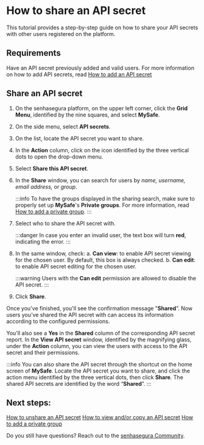 # How to share an API secret

This tutorial provides a step-by-step guide on how to share your API secrets with other users registered on the platform.

## Requirements
Have an API secret previously added and valid users. For more information on how to add API secrets, read [How to add an API secret](/v3-32/docs/mysafe-api-secret-add)

## Share an API secret

1. On the senhasegura platform, on the upper left corner, click the **Grid Menu**, identified by the nine squares, and select **MySafe**.
2. On the side menu, select **API secrets**.
3. On the list, locate the API secret you want to share.
4. In the **Action** column, click on the icon identified by the three vertical dots to open the drop-down menu.
5. Select **Share this API secret**.
6. In the **Share** window, you can search for users by *name, username, email address,* or *group*.

    :::info
    To have the groups displayed in the sharing search, make sure to properly set up **MySafe**'s **Private groups**. For more information, read [How to add a private group](/v3-32/docs/mysafe-private-group-add).
    :::

7. Select who to share the API secret with.

    :::danger
    In case you enter an invalid user, the text box will turn **red**, indicating the error.
    :::

1. In the same window, check:
    a. **Can view**: to enable API secret viewing for the chosen user. By default, this box is always checked.
b. **Can edit**: to enable API secret editing for the chosen user.

    :::warning
    Users with the **Can edit** permission are allowed to disable the API secret.
    :::
    

1. Click **Share**.

Once you've finished, you'll see the confirmation message "**Shared**”. Now users you’ve shared the API secret with can access its information according to the configured permissions.

You'll also see a **Yes** in the **Shared** column of the corresponding API secret report. In the **View API secret** window, identified by the magnifying glass, under the **Action** column, you can view the users with access to the API secret and their permissions.

:::info
You can also share the API secret through the shortcut on the home screen of **MySafe**. Locate the API secret you want to share, and click the action menu identified by the three vertical dots, then click **Share**. The shared API secrets are identified by the word “**Shared**”.
:::

## Next steps:

[How to unshare an API secret](/v3-32/docs/mysafe-api-secret-unshare)
[How to view and/or copy an API secret](/v3-32/docs/mysafe-api-secret-view-copy)
[How to add a private group](/v3-32/docs/mysafe-private-group-add)


Do you still have questions? Reach out to the [senhasegura Community](https://community.senhasegura.io/).
